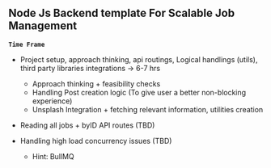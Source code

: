 ## Node Js Backend template For Scalable Job Management

**`Time Frame`**

- Project setup, approach thinking, api routings, Logical handlings (utils), third party libraries integrations -> 6-7 hrs

  - Approach thinking + feasibility checks
  - Handling Post creation logic (To give user a better non-blocking experience)
  - Unsplash Integration + fetching relevant information, utilities creation

- Reading all jobs + byID API routes (TBD)

- Handling high load concurrency issues (TBD)
  - Hint: BullMQ
